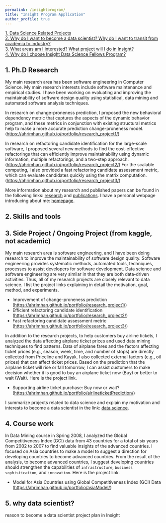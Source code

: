 ```yaml
---
permalink: /insightprogram/
title: "Insight Program Application"
author_profile: true
---
```


[1. Data Science Related Projects](#datascienceproject)  
[2. Why do I want to become a data scientist? Why do I want to transit from academia to industry?](#reasondatascientist)  
[3. What areas am I interested? What project will I do in Insight?](#projectplan)  
[4. Why do I choose Insight Data Science Fellows Program?](#reasoninsight)  



## 1. Ph.D Research

My main research area has been software engineering in Computer Science. My main research interests include software maintenance and empirical studies. I have been working on evaluating and improving the maintainability of software design quality using statistical, data mining and automated software analysis techniques.

In research on change-proneness prediction, I proposed the new behavioral dependency metric that captures the aspects of the dynamic behavior program, and these metrics in conjunction with existing structural metrics help to make a more accurate prediction change-proneness model. (https://ahrimhan.github.io/portfolio/research_project1/)

In research on refactoring candidate identification for the large-scale software, I proposed several new methods to find the cost-effective refactorings that can efficiently improve maintainability using dynamic information, multiple refactorings, and a two-step approach. (https://ahrimhan.github.io/portfolio/research_project2/) For the scalable computing, I also provided a fast refactoring candidate assessment metric, which can evaluate candidates quickly using the matrix computation. (https://ahrimhan.github.io/portfolio/research_project3/)

More information about my research and published papers can be found in the following links: [research](https://ahrimhan.github.io/research/) and [publications](https://ahrimhan.github.io/publications/). I have a personal webpage introducing about me: [homepage](https://ahrimhan.github.io/).


## 2. Skills and tools



## 3. Side Project / Ongoing Project (from kaggle, not academic)

My main research area is software engineering, and I have been doing research to improve the maintainability of software design quality. Software engineering provides systematic methods, automated tools, techniques, processes to assist developers for software development. Data science and software engineering are very similar in that they are both data-driven activities. Thus, all of my research projects are  closely relevant to data science. I list the project links explaining in detail the motivation, goal, method, and experiments.

* Improvement of change-proneness prediction  
(https://ahrimhan.github.io/portfolio/research_project1/)
* Efficient refactoring candidate identification  
(https://ahrimhan.github.io/portfolio/research_project2/)
* Fast refactoring candidate assessment metric  
(https://ahrimhan.github.io/portfolio/research_project3/)


In addition to the research projects, to help customers buy airline tickets, I analyzed the data affecting airplane ticket prices and used data mining techniques to find patterns. Data of airplane fares and the factors affecting ticket prices (e.g., season, week, time, and number of stops) are directly collected from Priceline and Kayak. I also collected external factors (e.g., oil prices) that can affect ticket prices. Based on the prediction that the airplane ticket will rise or fall tomorrow, I can assist customers to make decision whether it is good to buy an airplane ticket now (Buy) or better to wait (Wait). Here is the project link.  

* Supporting airline ticket purchase: Buy now or wait?  
(https://ahrimhan.github.io/portfolio/airlineticketPrediction/)  


I summarize projects related to data science and explain my motivation and interests to become a data scientist in the link: [data science](https://ahrimhan.github.io/datascience/).


## 4. Course work

In Data Mining course in Spring 2008, I analyzed the Global Competitiveness Index (GCI) data from 43 countries for a total of six years from 2002 to 2007 to find valuable insights of the advanced countries. I focused on Asia countries to make a model to suggest a direction for developing countries to become advanced countries. From the result of the analysis, to become advanced countries, I suggest developing countries should strengthen the capabilities of ``infrastructure``, ``business sophistication``, and ``innovation``. Here is the project link.  

* Model for Asia Countries using Global Competitiveness Index (GCI) Data    
(https://ahrimhan.github.io/portfolio/asiaModel/)



## 5. why data scientist?
reason to become a data scientist
project plan in Insight
